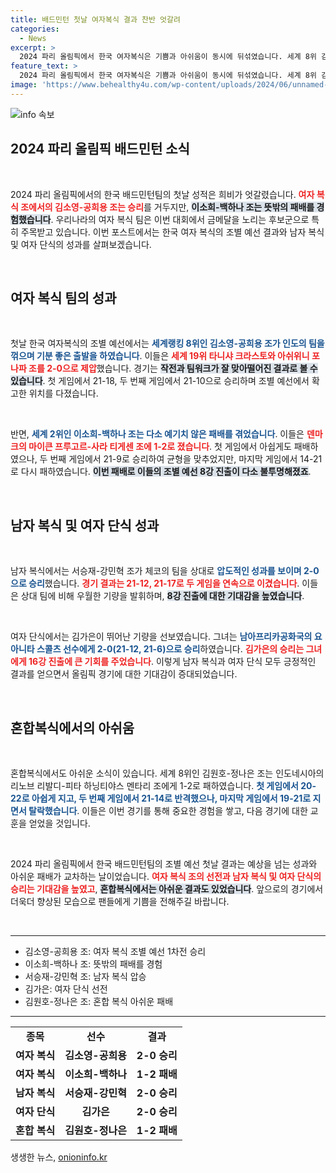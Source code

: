```yaml
---
title: 배드민턴 첫날 여자복식 결과 찬반 엇갈려
categories:
  - News
excerpt: >
  2024 파리 올림픽에서 한국 여자복식은 기쁨과 아쉬움이 동시에 뒤섞였습니다. 세계 8위 김소영공희용 조는 승리를 거둔 반면, 이소희백하나는 뜻밖의 패배를 경험했습니다. 이러한 희비가 함께한 첫날, 금메달의 꿈은 여전히 유효합니다!
feature_text: >
  2024 파리 올림픽에서 한국 여자복식은 기쁨과 아쉬움이 동시에 뒤섞였습니다. 세계 8위 김소영공희용 조는 승리를 거둔 반면, 이소희백하나는 뜻밖의 패배를 경험했습니다. 이러한 희비가 함께한 첫날, 금메달의 꿈은 여전히 유효합니다!
image: 'https://www.behealthy4u.com/wp-content/uploads/2024/06/unnamed-file.png'
---
```


<p><img src="https://www.behealthy4u.com/wp-content/uploads/2024/06/unnamed-file.png" alt="info 속보" /></p>

<h2 data-ke-size="size26">2024 파리 올림픽 배드민턴 소식</h2>

<p data-ke-size="size16">&nbsp;</p>

<p data-ke-size="size16">2024 파리 올림픽에서의 한국 배드민턴팀의 첫날 성적은 희비가 엇갈렸습니다. <b><span style="color: #ee2323;">여자 복식 조에서의 김소영-공희용 조는 승리</span></b>를 거두지만, <b><span style="background-color: #21538527;">이소희-백하나 조는 뜻밖의 패배를 경험했습니다</span></b>. 우리나라의 여자 복식 팀은 이번 대회에서 금메달을 노리는 후보군으로 특히 주목받고 있습니다. 이번 포스트에서는 한국 여자 복식의 조별 예선 결과와 남자 복식 및 여자 단식의 성과를 살펴보겠습니다.</p>

<p data-ke-size="size16">&nbsp;</p>

<h2 data-ke-size="size26">여자 복식 팀의 성과</h2>

<p data-ke-size="size16">&nbsp;</p>

<p data-ke-size="size16">첫날 한국 여자복식의 조별 예선에서는 <b><span style="color: #1a5490;">세계랭킹 8위인 김소영-공희용 조가 인도의 팀을 꺾으며 기분 좋은 출발을 하였습니다</span></b>. 이들은 <b><span style="color: #ee2323;">세계 19위 타니샤 크라스토와 아쉬위니 포나파 조를 2-0으로 제압</span></b>했습니다. 경기는 <b><span style="background-color: #21538527;">작전과 팀워크가 잘 맞아떨어진 결과로 볼 수 있습니다</span></b>. 첫 게임에서 21-18, 두 번째 게임에서 21-10으로 승리하며 조별 예선에서 확고한 위치를 다졌습니다.</p>

<p data-ke-size="size16">&nbsp;</p>

<p data-ke-size="size16">반면, <b><span style="color: #1a5490;">세계 2위인 이소희-백하나 조는 다소 예기치 않은 패배를 겪었습니다</span></b>. 이들은 <b><span style="color: #ee2323;">덴마크의 마이큰 프루고르-사라 티게센 조에 1-2로 졌습니다</span></b>. 첫 게임에서 아쉽게도 패배하였으나, 두 번째 게임에서 21-9로 승리하여 균형을 맞추었지만, 마지막 게임에서 14-21로 다시 패하였습니다. <b><span style="background-color: #21538527;">이번 패배로 이들의 조별 예선 8강 진출이 다소 불투명해졌죠</span></b>.</p>

<p data-ke-size="size16">&nbsp;</p>

<h2 data-ke-size="size26">남자 복식 및 여자 단식 성과</h2>

<p data-ke-size="size16">&nbsp;</p>

<p data-ke-size="size16">남자 복식에서는 서승재-강민혁 조가 체코의 팀을 상대로 <b><span style="color: #1a5490;">압도적인 성과를 보이며 2-0으로 승리</span></b>했습니다. <b><span style="color: #ee2323;">경기 결과는 21-12, 21-17로 두 게임을 연속으로 이겼습니다</span></b>. 이들은 상대 팀에 비해 우월한 기량을 발휘하며, <b><span style="background-color: #21538527;">8강 진출에 대한 기대감을 높였습니다</span></b>.</p>

<p data-ke-size="size16">&nbsp;</p>

<p data-ke-size="size16">여자 단식에서는 김가은이 뛰어난 기량을 선보였습니다. 그녀는 <b><span style="color: #1a5490;">남아프리카공화국의 요아니타 스콜츠 선수에게 2-0(21-12, 21-6)으로 승리</span></b>하였습니다. <b><span style="color: #ee2323;">김가은의 승리는 그녀에게 16강 진출에 큰 기회를 주었습니다</span></b>. 이렇게 남자 복식과 여자 단식 모두 긍정적인 결과를 얻으면서 올림픽 경기에 대한 기대감이 증대되었습니다.</p>

<p data-ke-size="size16">&nbsp;</p>

<h2 data-ke-size="size26">혼합복식에서의 아쉬움</h2>

<p data-ke-size="size16">&nbsp;</p>

<p data-ke-size="size16">혼합복식에서도 아쉬운 소식이 있습니다. 세계 8위인 김원호-정나은 조는 인도네시아의 리노브 리발디-피타 하닝티야스 멘타리 조에게 1-2로 패하였습니다. <b><span style="color: #1a5490;">첫 게임에서 20-22로 아쉽게 지고, 두 번째 게임에서 21-14로 반격했으나, 마지막 게임에서 19-21로 지면서 탈락했습니다</span></b>. 이들은 이번 경기를 통해 중요한 경험을 쌓고, 다음 경기에 대한 교훈을 얻었을 것입니다.</p>

<p data-ke-size="size16">&nbsp;</p>

<p data-ke-size="size16">2024 파리 올림픽에서 한국 배드민턴팀의 조별 예선 첫날 결과는 예상을 넘는 성과와 아쉬운 패배가 교차하는 날이었습니다. <b><span style="color: #ee2323;">여자 복식 조의 선전과 남자 복식 및 여자 단식의 승리는 기대감을 높였고</span></b>, <b><span style="background-color: #21538527;">혼합복식에서는 아쉬운 결과도 있었습니다</span></b>. 앞으로의 경기에서 더욱더 향상된 모습으로 팬들에게 기쁨을 전해주길 바랍니다.</p>

<p data-ke-size="size16">&nbsp;</p>

<hr>

<ul>
    <li>김소영-공희용 조: 여자 복식 조별 예선 1차전 승리</li>
    <li>이소희-백하나 조: 뜻밖의 패배를 경험</li>
    <li>서승재-강민혁 조: 남자 복식 압승</li>
    <li>김가은: 여자 단식 선전</li>
    <li>김원호-정나은 조: 혼합 복식 아쉬운 패배</li>
</ul>

<hr>

<table>
    <tr>
        <td style="text-align: center; height: 17px;"><b>종목</b></td>
        <td style="text-align: center; height: 17px;"><b>선수</b></td>
        <td style="text-align: center; height: 17px;"><b>결과</b></td>
    </tr>
    <tr>
        <td style="text-align: center; height: 17px;"><b>여자 복식</b></td>
        <td style="text-align: center; height: 17px;"><b>김소영-공희용</b></td>
        <td style="text-align: center; height: 17px;"><b>2-0 승리</b></td>
    </tr>
    <tr>
        <td style="text-align: center; height: 17px;"><b>여자 복식</b></td>
        <td style="text-align: center; height: 17px;"><b>이소희-백하나</b></td>
        <td style="text-align: center; height: 17px;"><b>1-2 패배</b></td>
    </tr>
    <tr>
        <td style="text-align: center; height: 17px;"><b>남자 복식</b></td>
        <td style="text-align: center; height: 17px;"><b>서승재-강민혁</b></td>
        <td style="text-align: center; height: 17px;"><b>2-0 승리</b></td>
    </tr>
    <tr>
        <td style="text-align: center; height: 17px;"><b>여자 단식</b></td>
        <td style="text-align: center; height: 17px;"><b>김가은</b></td>
        <td style="text-align: center; height: 17px;"><b>2-0 승리</b></td>
    </tr>
    <tr>
        <td style="text-align: center; height: 17px;"><b>혼합 복식</b></td>
        <td style="text-align: center; height: 17px;"><b>김원호-정나은</b></td>
        <td style="text-align: center; height: 17px;"><b>1-2 패배</b></td>
    </tr>
</table>
생생한 뉴스, <a href="https://onioninfo.kr" rel="dofollow">onioninfo.kr</a>



